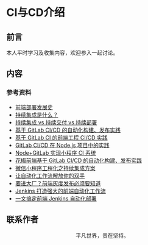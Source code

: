 # CI与CD介绍

## 前言

本人平时学习及收集内容，欢迎参入一起讨论。

## 内容

### 参考资料

- [前端部署发展史](https://juejin.im/post/5dc4ae67f265da4cfa7bbb9a)
- [持续集成是什么？](http://www.ruanyifeng.com/blog/2015/09/continuous-integration.html)
- [持续集成 vs 持续交付 vs 持续部署](https://mp.weixin.qq.com/s/Y09_FYS2IWae24geE7tK-Q)
- [基于 GitLab CI/CD 的自动化构建、发布实践](https://mp.weixin.qq.com/s/z2f1i2FgrVGofQR6nKTd1A)
- [基于 GitLab CI 的前端工程 CI/CD 实践](https://github.com/giscafer/front-end-manual/issues/27)
- [GitLab CI/CD 在 Node.js 项目中的实践](https://mp.weixin.qq.com/s/AY1nJA0T7YS2YnW-GNMPFQ)
- [Node+GitLab 实现小程序 CI 系统](https://mp.weixin.qq.com/s/5NsY5cj0n1AuU0-zT1VrEQ)
- [花椒前端基于 GitLab CI/CD 的自动化构建、发布实践](https://mp.weixin.qq.com/s/0VtDFv5bxJp2OyJGufBV0w)
- [微信小程序工程化之持续集成方案](https://mp.weixin.qq.com/s/k16SjTN7__iRB_7q78hldg)
- [让自动化工作流解放你的双手](https://mp.weixin.qq.com/s/MJX5pVwugKsRO__fjhPVmg)
- [要进大厂？前端灰度发布必须要知道](https://mp.weixin.qq.com/s/54GgUM1saYvZCRP1sJ0Kug)
- [Jenkins 打造强大的前端自动化工作流](https://juejin.im/post/5ad1980e6fb9a028c42ea1be)
- [一文搞定前端 Jenkins 自动化部署](https://mp.weixin.qq.com/s/DLXnbY3AcZHMgrPw0T28mQ)

## 联系作者

<div align="center">
    <p>
        平凡世界，贵在坚持。
    </p>
    <img :src="$withBase('/about/contact.png')" />
</div>